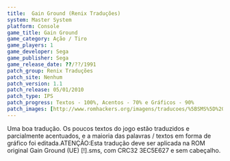 ```yaml
---
title:  Gain Ground (Renix Traduções)
system: Master System
platform: Console
game_title: Gain Ground
game_category: Ação / Tiro
game_players: 1
game_developer: Sega
game_publisher: Sega
game_release_date: ??/??/1991
patch_group: Renix Traduções
patch_site: Nenhum
patch_version: 1.1
patch_release: 05/01/2010
patch_type: IPS
patch_progress: Textos - 100%, Acentos - 70% e Gráficos - 90%
patch_images: [http://www.romhackers.org/imagens/traducoes/%5BSMS%5D%20Gain%20Ground%20-%20Renix%20Tradu%C3%A7%C3%B5es%20-%201.png,http://www.romhackers.org/imagens/traducoes/%5BSMS%5D%20Gain%20Ground%20-%20Renix%20Tradu%C3%A7%C3%B5es%20-%202.png,http://www.romhackers.org/imagens/traducoes/%5BSMS%5D%20Gain%20Ground%20-%20Renix%20Tradu%C3%A7%C3%B5es%20-%203.png]
---
```

Uma boa tradução. Os poucos textos do jogo estão traduzidos e parcialmente acentuados, e a maioria das palavras / textos em forma de gráfico foi editada.ATENÇÃO:Esta tradução deve ser aplicada na ROM original Gain Ground (UE) [!].sms, com CRC32 3EC5E627 e sem cabeçalho.